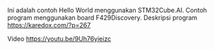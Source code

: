 Ini adalah contoh Hello World menggunakan STM32Cube.AI.
Contoh program menggunakan board F429Discovery.
Deskripsi program https://karedox.com/?p=267

Video https://youtu.be/9Uh76yieizc

